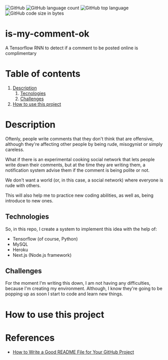 ![GitHub](https://img.shields.io/github/license/VicDCruz/is-my-comment-ok)
![GitHub language count](https://img.shields.io/github/languages/count/VicDCruz/is-my-comment-ok)
![GitHub top language](https://img.shields.io/github/languages/top/VicDCruz/is-my-comment-ok)
![GitHub code size in bytes](https://img.shields.io/github/languages/code-size/VicDCruz/is-my-comment-ok)

# is-my-comment-ok
A Tensorflow RNN to detect if a comment to be posted online is complimentary

# Table of contents
1. [Description](#description)
    1. [Tecnologies](#technologies)
    1. [Challenges](#challenges)
1. [How to use this project](#how-to-use-this-project)

# Description

Oftenly, people write comments that they don't think that are offensive, although they're affecting other people by being rude, misogynist or simply careless.

What if there is an experimental cooking social network that lets people write down their comments, but at the time they are writing them, a notification system advise them if the comment is being polite or not.

We don't want a world (or, in this case, a social network) where everyone is rude with others.

This will also help me to practice new coding abilities, as well as, being introduce to new ones.

## Technologies
So, in this repo, I create a system to implement this idea with the help of:

- Tensorflow (of course, Python)
- MySQL
- Heroku
- Next.js (Node.js framework)

## Challenges
For the moment I'm writing this down, I am not having any difficulties, because I'm creating my environment. Although, I know they're going to be popping up as soon I start to code and learn new things.

# How to use this project

# References
- [How to Write a Good README File for Your GitHub Project](https://www.freecodecamp.org/news/how-to-write-a-good-readme-file/)